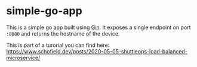 # simple-go-app

This is a simple go app built using [Gin](https://github.com/gin-gonic/gin). It exposes a single endpoint on port `:8080` and returns the hostname of the device.

This is part of a turorial you can find here: https://www.schofield.dev/posts/2020-05-05-shuttleops-load-balanced-microservice/
